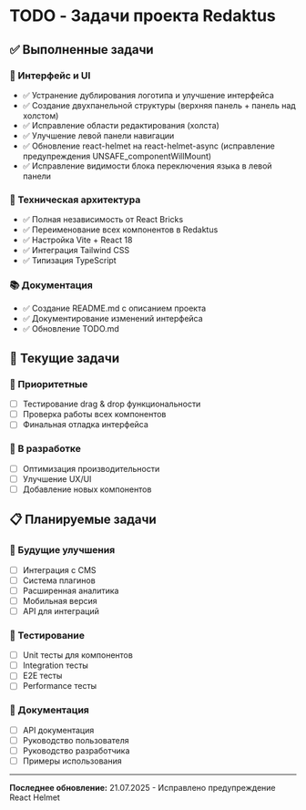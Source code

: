 # TODO - Задачи проекта Redaktus

## ✅ Выполненные задачи

### 🎨 Интерфейс и UI
- ✅ Устранение дублирования логотипа и улучшение интерфейса
- ✅ Создание двухпанельной структуры (верхняя панель + панель над холстом)
- ✅ Исправление области редактирования (холста)
- ✅ Улучшение левой панели навигации
- ✅ Обновление react-helmet на react-helmet-async (исправление предупреждения UNSAFE_componentWillMount)
- ✅ Исправление видимости блока переключения языка в левой панели

### 🔧 Техническая архитектура
- ✅ Полная независимость от React Bricks
- ✅ Переименование всех компонентов в Redaktus
- ✅ Настройка Vite + React 18
- ✅ Интеграция Tailwind CSS
- ✅ Типизация TypeScript

### 📚 Документация
- ✅ Создание README.md с описанием проекта
- ✅ Документирование изменений интерфейса
- ✅ Обновление TODO.md

## 🚧 Текущие задачи

### 🎯 Приоритетные
- [ ] Тестирование drag & drop функциональности
- [ ] Проверка работы всех компонентов
- [ ] Финальная отладка интерфейса

### 🔄 В разработке
- [ ] Оптимизация производительности
- [ ] Улучшение UX/UI
- [ ] Добавление новых компонентов

## 📋 Планируемые задачи

### 🚀 Будущие улучшения
- [ ] Интеграция с CMS
- [ ] Система плагинов
- [ ] Расширенная аналитика
- [ ] Мобильная версия
- [ ] API для интеграций

### 🧪 Тестирование
- [ ] Unit тесты для компонентов
- [ ] Integration тесты
- [ ] E2E тесты
- [ ] Performance тесты

### 📖 Документация
- [ ] API документация
- [ ] Руководство пользователя
- [ ] Руководство разработчика
- [ ] Примеры использования

---

**Последнее обновление:** 21.07.2025 - Исправлено предупреждение React Helmet
